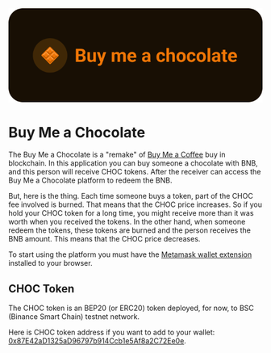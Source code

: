 <div align="center">
    <img src="https://github.com/levysantiago/buy-me-a-chocolate/blob/main/assets/banner.png" alt="Buy Me a Chocolate Banner"/>
</div>

# Buy Me a Chocolate

The Buy Me a Chocolate is a "remake" of [Buy Me a Coffee](https://www.buymeacoffee.com/?source=fba1&utm_source=FriendlyGAd&utm_medium=BmcAdSearch&utm_campaign=April2020&gclid=Cj0KCQjwr82iBhCuARIsAO0EAZz4NJR2xyfEwbQ4hJmWc2QTfMAiyNBWN63AUomUEzKNEpS252zyYZoaAjlDEALw_wcB) buy in blockchain. In this application you can buy someone a chocolate with BNB, and this person will receive CHOC tokens. After the receiver can access the Buy Me a Chocolate platform to redeem the BNB.

But, here is the thing. Each time someone buys a token, part of the CHOC fee involved is burned. That means that the CHOC price increases. So if you hold your CHOC token for a long time, you might receive more than it was worth when you received the tokens. In the other hand, when someone redeem the tokens, these tokens are burned and the person receives the BNB amount. This means that the CHOC price decreases.

To start using the platform you must have the [Metamask wallet extension](https://metamask.io/) installed to your browser.

## CHOC Token

The CHOC token is an BEP20 (or ERC20) token deployed, for now, to BSC (Binance Smart Chain) testnet network.

Here is CHOC token address if you want to add to your wallet: [0x87E42aD1325aD96797b914Ccb1e5Af8a2C72Ee0e](https://testnet.bscscan.com/address/0x87E42aD1325aD96797b914Ccb1e5Af8a2C72Ee0e).
